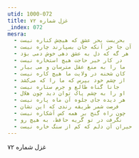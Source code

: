 ```yaml
---
utid: 1000-072
title: غزل شماره ۷۲
_index: 072
mesra:
  - بحریست بحر عشق که هیچش کناره نیست
  - آن جا جز آنکه جان بسپارند چاره نیست
  - هر گه که دل به عشق دهی خوش دمی بوَد
  - در کار خیر حاجت هیچ استخاره نیست
  - ما را به منع عقل مترسان و می بیار
  - کان شحنه در ولایت ما هیچ کاره نیست
  - از چشم خود بپرس که ما را که می‌کشد
  - جانا گناه طالع و جرم ستاره نیست
  - او را به چشم پاک توان دید چون هلال
  - هر دیده جای جلوه آن ماه پاره نیست
  - فرصت شمر طریقه رندی که این نشان
  - چون راه گنج بر همه کس آشکاره نیست
  - نگرفت در تو گریه حافظ، به هیچ رو
  - حیران آن دلم که کم از سنگ خاره نیست
---
```

غزل شماره ۷۲
